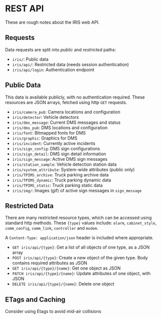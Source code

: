 # REST API

These are rough notes about the IRIS web API.

## Requests

Data requests are split into *public* and *restricted* paths:

- `iris/`: Public data
- `iris/api/`: Restricted data (needs session authentication)
- `iris/api/login`: Authentication endpoint

## Public Data

This data is available publicly, with no authentication required.  These
resources are JSON arrays, fetched using http `GET` requests.

- `iris/camera_pub`: Camera locations and configuration
- `iris/detector`: Vehicle detectors
- `iris/dms_message`: Current DMS messages and status
- `iris/dms_pub`: DMS locations and configuration
- `iris/font`: Bitmapped fonts for DMS
- `iris/graphic`: Graphics for DMS
- `iris/incident`: Currently active incidents
- `iris/sign_config`: DMS sign configurations
- `iris/sign_detail`: DMS sign detail information
- `iris/sign_message`: Active DMS sign messages
- `iris/station_sample`: Vehicle detection station data
- `iris/system_attribute`: System-wide attributes (public only)
- `iris/TPIMS_archive`: Truck parking archive data
- `iris/TPIMS_dynamic`: Truck parking dynamic data
- `iris/TPIMS_static`: Truck parking static data
- `iris/img/`: Images (gif) of active sign messages in `sign_message`

## Restricted Data

There are many restricted resource types, which can be accessed using standard
http methods.  These `{type}` values include: `alarm`, `cabinet_style`,
`comm_config`, `comm_link`, `controller` and `modem`.

A `Content-Type: application/json` header is included where appropriate.

- `GET iris/api/{type}`: Get a list of all objects of one type, as a JSON array
- `POST iris/api/{type}`: Create a new object of the given type.  Body contains
                          required attributes as JSON
- `GET iris/api/{type}/{name}`: Get one object as JSON
- `PATCH iris/api/{type}/{name}`: Update attributes of one object, with JSON
- `DELETE iris/api/{type}/{name}`: Delete one object

## ETags and Caching

Consider using Etags to avoid mid-air collisions
